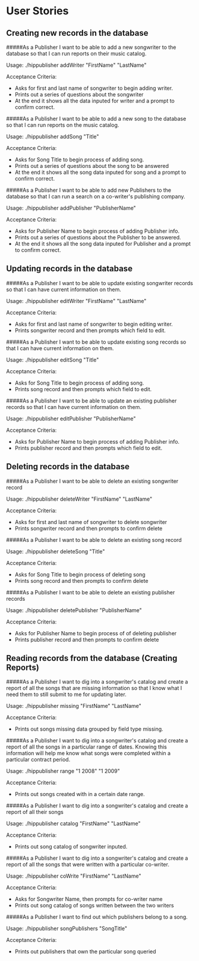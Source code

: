 User Stories
=============

## Creating new records in the database

#####As a Publisher I want to be able to add a new songwriter to the database so that I can run reports on their music catalog.

Usage: ./hippublisher addWriter "FirstName" "LastName"

Acceptance Criteria:
* Asks for first and last name of songwriter to begin adding writer.
* Prints out a series of questions about the songwriter
* At the end it shows all the data inputed for writer and a prompt to confirm correct.


#####As a Publisher I want to be able to add a new song to the database so that I can run reports on the music catalog.

Usage: ./hippublisher addSong "Title"

Acceptance Criteria:
* Asks for Song Title to begin process of adding song.
* Prints out a series of questions about the song to be answered
* At the end it shows all the song data inputed for song and a prompt to confirm correct.


#####As a Publisher I want to be able to add new Publishers to the database so that I can run a search on a co-writer's publishing company.

Usage: ./hippublisher addPublisher "PublisherName"

Acceptance Criteria:
* Asks for Publisher Name to begin process of adding Publisher info.
* Prints out a series of questions about the Publisher to be answered.
* At the end it shows all the song data inputed for Publisher and a prompt to confirm correct.



## Updating records in the database

#####As a Publisher I want to be able to update existing songwriter records so that I can have current information on them.

Usage: ./hippublisher editWriter "FirstName" "LastName"

Acceptance Criteria:
* Asks for first and last name of songwriter to begin editing writer.
* Prints songwriter record and then prompts which field to edit.


#####As a Publisher I want to be able to update existing song records so that I can have current information on them.

Usage: ./hippublisher editSong "Title"

Acceptance Criteria:
* Asks for Song Title to begin process of adding song.
* Prints song record and then prompts which field to edit.


#####As a Publisher I want to be able to update an existing publisher records so that I can have current information on them.

Usage: ./hippublisher editPublisher "PublisherName"

Acceptance Criteria:
* Asks for Publisher Name to begin process of adding Publisher info.
* Prints publisher record and then prompts which field to edit.



## Deleting records in the database

#####As a Publisher I want to be able to delete an existing songwriter record

Usage: ./hippublisher deleteWriter "FirstName" "LastName"

Acceptance Criteria:
* Asks for first and last name of songwriter to delete songwriter
* Prints songwriter record and then prompts to confirm delete


#####As a Publisher I want to be able to delete an existing song record

Usage: ./hippublisher deleteSong "Title"

Acceptance Criteria:
* Asks for Song Title to begin process of deleting song
* Prints song record and then prompts to confirm delete


#####As a Publisher I want to be able to delete an existing publisher records

Usage: ./hippublisher deletePublisher "PublisherName"

Acceptance Criteria:
* Asks for Publisher Name to begin process of of deleting publisher
* Prints publisher record and then prompts to confirm delete




## Reading records from the database (Creating Reports)

#####As a Publisher I want to dig into a songwriter's catalog and create a report of all the songs that are missing information so that I know what I need them to still submit to me for updating later.

Usage: ./hippublisher missing "FirstName" "LastName"

Acceptance Criteria:
* Prints out songs missing data grouped by field type missing.


#####As a Publisher I want to dig into a songwriter's catalog and create a report of all the songs in a particular range of dates. Knowing this information will help me know what songs were completed within a particular contract period.

Usage: ./hippublisher range "1 2008" "1 2009"

Acceptance Criteria:
* Prints out songs created with in a certain date range.


#####As a Publisher I want to dig into a songwriter's catalog and create a report of all their songs

Usage: ./hippublisher catalog "FirstName" "LastName"

Acceptance Criteria:
* Prints out song catalog of songwriter inputed.


#####As a Publisher I want to dig into a songwriter's catalog and create a report of all the songs that were written with a particular co-writer.

Usage: ./hippublisher coWrite "FirstName" "LastName"

Acceptance Criteria:
* Asks for Songwriter Name, then prompts for co-writer name
* Prints out song catalog of songs written between the two writers


#####As a Publisher I want to find out which publishers belong to a song.

Usage: ./hippublisher songPublishers "SongTitle"

Acceptance Criteria:
* Prints out publishers that own the particular song queried

